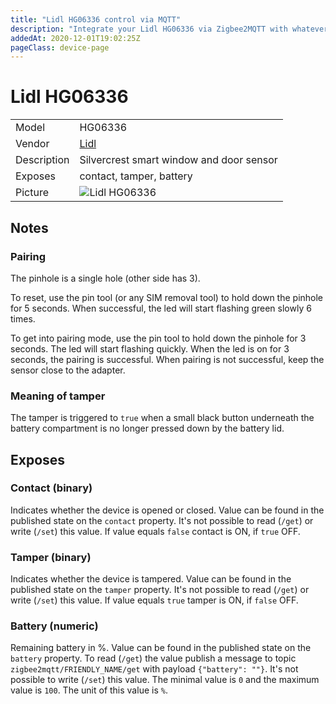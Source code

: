 ```yaml
---
title: "Lidl HG06336 control via MQTT"
description: "Integrate your Lidl HG06336 via Zigbee2MQTT with whatever smart home infrastructure you are using without the vendor's bridge or gateway."
addedAt: 2020-12-01T19:02:25Z
pageClass: device-page
---
```


<!-- !!!! -->
<!-- ATTENTION: This file is auto-generated through docgen! -->
<!-- You can only edit the "Notes"-Section between the two comment lines "Notes BEGIN" and "Notes END". -->
<!-- Do not use h1 or h2 heading within "## Notes"-Section. -->
<!-- !!!! -->

# Lidl HG06336

|     |     |
|-----|-----|
| Model | HG06336  |
| Vendor  | [Lidl](/supported-devices/#v=Lidl)  |
| Description | Silvercrest smart window and door sensor |
| Exposes | contact, tamper, battery |
| Picture | ![Lidl HG06336](https://www.zigbee2mqtt.io/images/devices/HG06336.png) |


<!-- Notes BEGIN: You can edit here. Add "## Notes" headline if not already present. -->
## Notes


### Pairing 

The pinhole is a single hole (other side has 3).

To reset, use the pin tool (or any SIM removal tool) to hold down the pinhole for 5 seconds.  When successful, the led will start flashing green slowly 6 times.

To get into pairing mode, use the pin tool to hold down the pinhole for 3 seconds. The led will start flashing quickly. When the led is on for 3 seconds, the pairing is successful. When pairing is not successful, keep the sensor close to the adapter.

### Meaning of tamper
The tamper is triggered to `true` when a small black button underneath the battery compartment is no longer pressed down by the battery lid.
<!-- Notes END: Do not edit below this line -->




## Exposes

### Contact (binary)
Indicates whether the device is opened or closed.
Value can be found in the published state on the `contact` property.
It's not possible to read (`/get`) or write (`/set`) this value.
If value equals `false` contact is ON, if `true` OFF.

### Tamper (binary)
Indicates whether the device is tampered.
Value can be found in the published state on the `tamper` property.
It's not possible to read (`/get`) or write (`/set`) this value.
If value equals `true` tamper is ON, if `false` OFF.

### Battery (numeric)
Remaining battery in %.
Value can be found in the published state on the `battery` property.
To read (`/get`) the value publish a message to topic `zigbee2mqtt/FRIENDLY_NAME/get` with payload `{"battery": ""}`.
It's not possible to write (`/set`) this value.
The minimal value is `0` and the maximum value is `100`.
The unit of this value is `%`.

